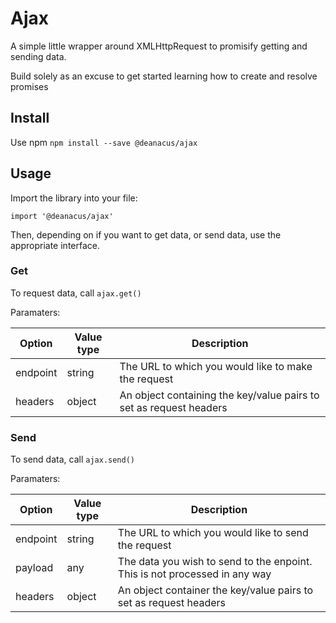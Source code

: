 # Ajax

A simple little wrapper around XMLHttpRequest to promisify getting and sending
data.

Build solely as an excuse to get started learning how to create and resolve promises

## Install

Use npm `npm install --save @deanacus/ajax`

## Usage

Import the library into your file:

`import '@deanacus/ajax'`

Then, depending on if you want to get data, or send data, use the appropriate interface.

### Get

To request data, call `ajax.get()`

Paramaters:

| Option   | Value type | Description                                                        |
|----------|------------|--------------------------------------------------------------------|
| endpoint | string     | The URL to which you would like to make the request                |
| headers  | object     | An object containing the key/value pairs to set as request headers |


### Send

To send data, call `ajax.send()`

Paramaters:

| Option   | Value type | Description                                                                |
|----------|------------|----------------------------------------------------------------------------|
| endpoint | string     | The URL to which you would like to send the request                        |
| payload  | any        | The data you wish to send to the enpoint. This is not processed in any way |
| headers  | object     | An object container the key/value pairs to set as request headers          |
